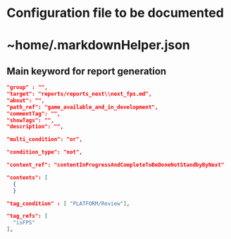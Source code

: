 
# Configuration file to be documented

# ~home/.markdownHelper.json

## Main keyword for report generation

```json
"group" : "",  
"target": "reports/reports_next\\next_fps.md",  
"about": "",  
"path_ref": "game_available_and_in_development",  
"commentTag": "",  
"showTags": "",  
"description": "",
```

```json
"multi_condition": "or",
```

```json
"condition_type": "not",
```

```json
"content_ref": "contentInProgressAndCompleteToBeDoneNotStandbyByNext"
```

```json
"contents": [  
  {
  }
```

```json
"tag_condition" : [ "PLATFORM/Review"],
```

```json
"tag_refs": [  
  "isFPS"  
],
```